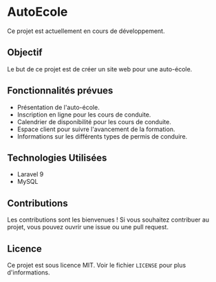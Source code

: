 # AutoEcole

Ce projet est actuellement en cours de développement.

## Objectif

Le but de ce projet est de créer un site web pour une auto-école.

## Fonctionnalités prévues

- Présentation de l'auto-école.
- Inscription en ligne pour les cours de conduite.
- Calendrier de disponibilité pour les cours de conduite.
- Espace client pour suivre l'avancement de la formation.
- Informations sur les différents types de permis de conduire.

## Technologies Utilisées

- Laravel 9
- MySQL

## Contributions

Les contributions sont les bienvenues ! Si vous souhaitez contribuer au projet, vous pouvez ouvrir une issue ou une pull request.

## Licence

Ce projet est sous licence MIT. Voir le fichier `LICENSE` pour plus d'informations.
